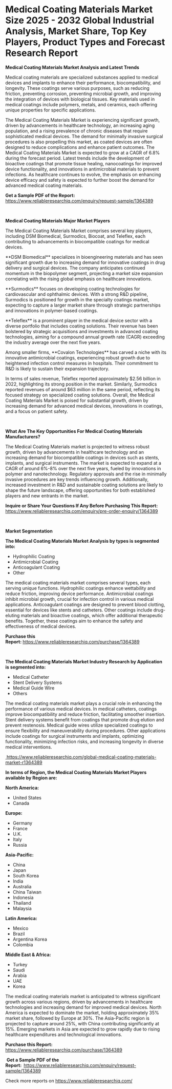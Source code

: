 <p><h1>Medical Coating Materials Market Size 2025 - 2032 Global Industrial Analysis, Market Share, Top Key Players, Product Types and Forecast Research Report</h1></p><p><strong>Medical Coating Materials Market Analysis and Latest Trends</strong></p>
<p><p>Medical coating materials are specialized substances applied to medical devices and implants to enhance their performance, biocompatibility, and longevity. These coatings serve various purposes, such as reducing friction, preventing corrosion, preventing microbial growth, and improving the integration of devices with biological tissues. Key materials used in medical coatings include polymers, metals, and ceramics, each offering unique properties for specific applications.</p><p>The Medical Coating Materials Market is experiencing significant growth, driven by advancements in healthcare technology, an increasing aging population, and a rising prevalence of chronic diseases that require sophisticated medical devices. The demand for minimally invasive surgical procedures is also propelling this market, as coated devices are often designed to reduce complications and enhance patient outcomes. The Medical Coating Materials Market is expected to grow at a CAGR of 6.8% during the forecast period. Latest trends include the development of bioactive coatings that promote tissue healing, nanocoatings for improved device functionality, and innovations in antimicrobial materials to prevent infections. As healthcare continues to evolve, the emphasis on enhancing device efficacy and safety is expected to further boost the demand for advanced medical coating materials.</p></p>
<p><strong>Get a Sample PDF of the Report:&nbsp;</strong> <a href="https://www.reliableresearchiq.com/enquiry/request-sample/1364389?utm_campaign=120&utm_medium=2&utm_source=Github&utm_content=ia&utm_term=03022025&utm_id=medical-coating-materials">https://www.reliableresearchiq.com/enquiry/request-sample/1364389</a></p>
<p>&nbsp;</p>
<p><strong>Medical Coating Materials Major Market Players</strong></p>
<p><p>The Medical Coating Materials Market comprises several key players, including DSM Biomedical, Surmodics, Biocoat, and Teleflex, each contributing to advancements in biocompatible coatings for medical devices. </p><p>**DSM Biomedical** specializes in bioengineering materials and has seen significant growth due to increasing demand for innovative coatings in drug delivery and surgical devices. The company anticipates continued momentum in the biopolymer segment, projecting a market size expansion correlating with the rising global emphasis on healthcare innovations.</p><p>**Surmodics** focuses on developing coating technologies for cardiovascular and ophthalmic devices. With a strong R&D pipeline, Surmodics is positioned for growth in the specialty coatings market, expecting to capture a larger market share through strategic partnerships and innovations in polymer-based coatings.</p><p>**Teleflex** is a prominent player in the medical device sector with a diverse portfolio that includes coating solutions. Their revenue has been bolstered by strategic acquisitions and investments in advanced coating technologies, aiming for a compound annual growth rate (CAGR) exceeding the industry average over the next five years.</p><p>Among smaller firms, **Covalon Technologies** has carved a niche with its innovative antimicrobial coatings, experiencing robust growth due to heightened infection control measures in hospitals. Their commitment to R&D is likely to sustain their expansion trajectory.</p><p>In terms of sales revenue, Teleflex reported approximately $2.56 billion in 2022, highlighting its strong position in the market. Similarly, Surmodics reported revenues of around $63 million in the same period, reflecting its focused strategy on specialized coating solutions. Overall, the Medical Coating Materials Market is poised for substantial growth, driven by increasing demand for advanced medical devices, innovations in coatings, and a focus on patient safety.</p></p>
<p>&nbsp;</p>
<p><strong>What Are The Key Opportunities For Medical Coating Materials Manufacturers?</strong></p>
<p><p>The Medical Coating Materials market is projected to witness robust growth, driven by advancements in healthcare technology and an increasing demand for biocompatible coatings in devices such as stents, implants, and surgical instruments. The market is expected to expand at a CAGR of around 6%-8% over the next five years, fueled by innovations in polymer and nanotechnology. Regulatory approvals and the rise in minimally invasive procedures are key trends influencing growth. Additionally, increased investment in R&D and sustainable coating solutions are likely to shape the future landscape, offering opportunities for both established players and new entrants in the market.</p></p>
<p><strong>Inquire or Share Your Questions If Any Before Purchasing This Report:</strong> <a href="https://www.reliableresearchiq.com/enquiry/pre-order-enquiry/1364389?utm_campaign=120&utm_medium=2&utm_source=Github&utm_content=ia&utm_term=03022025&utm_id=medical-coating-materials">https://www.reliableresearchiq.com/enquiry/pre-order-enquiry/1364389</a></p>
<p>&nbsp;</p>
<p><strong>Market Segmentation</strong></p>
<p><strong>The Medical Coating Materials Market Analysis by types is segmented into:</strong></p>
<p><ul><li>Hydrophilic Coating</li><li>Antimicrobial Coating</li><li>Anticoagulant Coating</li><li>Other</li></ul></p>
<p><p>The medical coating materials market comprises several types, each serving unique functions. Hydrophilic coatings enhance wettability and reduce friction, improving device performance. Antimicrobial coatings inhibit microbial growth, crucial for infection control in various medical applications. Anticoagulant coatings are designed to prevent blood clotting, essential for devices like stents and catheters. Other coatings include drug-eluting materials and bioactive coatings, which offer additional therapeutic benefits. Together, these coatings aim to enhance the safety and effectiveness of medical devices.</p></p>
<p><strong>Purchase this Report:&nbsp;</strong><a href="https://www.reliableresearchiq.com/purchase/1364389?utm_campaign=120&utm_medium=2&utm_source=Github&utm_content=ia&utm_term=03022025&utm_id=medical-coating-materials">https://www.reliableresearchiq.com/purchase/1364389</a></p>
<p>&nbsp;</p>
<p><strong>The Medical Coating Materials Market Industry Research by Application is segmented into:</strong></p>
<p><ul><li>Medical Catheter</li><li>Stent Delivery Systems</li><li>Medical Guide Wire</li><li>Others</li></ul></p>
<p><p>The medical coating materials market plays a crucial role in enhancing the performance of various medical devices. In medical catheters, coatings improve biocompatibility and reduce friction, facilitating smoother insertion. Stent delivery systems benefit from coatings that promote drug elution and prevent restenosis. Medical guide wires utilize specialized coatings to ensure flexibility and maneuverability during procedures. Other applications include coatings for surgical instruments and implants, optimizing functionality, minimizing infection risks, and increasing longevity in diverse medical interventions.</p></p>
<p><a href="https://www.reliableresearchiq.com/global-medical-coating-materials-market-r1364389?utm_campaign=120&utm_medium=2&utm_source=Github&utm_content=ia&utm_term=03022025&utm_id=medical-coating-materials">&nbsp;https://www.reliableresearchiq.com/global-medical-coating-materials-market-r1364389</a></p>
<p><strong>In terms of Region, the Medical Coating Materials Market Players available by Region are:</strong></p>
<p>
    <p> <strong> North America: </strong>
        <ul>
            <li>United States</li>
            <li>Canada</li>
        </ul>
        </p> 
    <p> <strong> Europe: </strong>
        <ul>
            <li>Germany</li>
            <li>France</li>
            <li>U.K.</li>
            <li>Italy</li>
            <li>Russia</li>
        </ul>
        </p> 
    <p> <strong> Asia-Pacific: </strong>
        <ul>
            <li>China</li>
            <li>Japan</li>
            <li>South Korea</li>
            <li>India</li>
            <li>Australia</li>
            <li>China Taiwan</li>
            <li>Indonesia</li>
            <li>Thailand</li>
            <li>Malaysia</li>
        </ul>
        </p> 
    <p> <strong> Latin America: </strong>
        <ul>
            <li>Mexico</li>
            <li>Brazil</li>
            <li>Argentina Korea</li>
            <li>Colombia</li>
        </ul>
        </p> 
    <p> <strong> Middle East & Africa: </strong>
        <ul>
            <li>Turkey</li>
            <li>Saudi</li>
            <li>Arabia</li>
            <li>UAE</li>
            <li>Korea</li>
        </ul>
    </p>
    </p>
<p><p>The medical coating materials market is anticipated to witness significant growth across various regions, driven by advancements in healthcare technologies and increasing demand for improved medical devices. North America is expected to dominate the market, holding approximately 35% market share, followed by Europe at 30%. The Asia-Pacific region is projected to capture around 25%, with China contributing significantly at 15%. Emerging markets in Asia are expected to grow rapidly due to rising healthcare expenditures and technological innovations.</p></p>
<p><strong>Purchase this Report: </strong><a href="https://www.reliableresearchiq.com/purchase/1364389?utm_campaign=120&utm_medium=2&utm_source=Github&utm_content=ia&utm_term=03022025&utm_id=medical-coating-materials">https://www.reliableresearchiq.com/purchase/1364389</a></p>
<p>&nbsp;<strong>Get a Sample PDF of the Report:&nbsp;&nbsp;</strong><a href="https://www.reliableresearchiq.com/enquiry/request-sample/1364389?utm_campaign=120&utm_medium=2&utm_source=Github&utm_content=ia&utm_term=03022025&utm_id=medical-coating-materials">https://www.reliableresearchiq.com/enquiry/request-sample/1364389</a></p>
<p><strong></strong></p>
<p>Check more reports on <a href="https://www.reliableresearchiq.com/?utm_campaign=120&utm_medium=2&utm_source=Github&utm_content=ia&utm_term=03022025&utm_id=medical-coating-materials">https://www.reliableresearchiq.com/</a></p>
